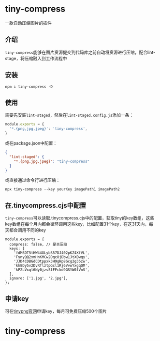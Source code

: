 # tiny-compress
一款自动压缩图片的插件
## 介绍
`tiny-compress`能够在图片资源提交到代码库之前自动将资源进行压缩，配合lint-stage，将压缩融入到工作流程中
## 安装
```
npm i tiny-compress -D
```
## 使用
需要先安装`lint-staged`，然后在`lint-staged.config.js`添加一条：
``` js
module.exports = {
  '*.{png,jpg,jpeg}': 'tiny-compress',
}
```
或在package.json中配置：
```json
{
  "lint-staged": {
    "*.{png,jpg,jpeg}": "tiny-compress"
  }
}
```
或直接通过命令行进行压缩：
```
npx tiny-compress --key yourKey imagePath1 imagePath2
```
## 在.tinycompress.cjs中配置
`tiny-compress`可以读取.tinycompress.cjs中的配置，获取tiny的key数组，这些key数组在每个月内都会循环调用这些key，比如配置31个key，在这31天内，每天都会调用不同的key
```
module.exports = {
  compress: false, // 是否压缩
  keys: [
    'fdMSDT5tHW44GLybS57DJ402pKZ4XfVL',
    'FynyQQ2xmHnKMCw2Dqc8jDbw1JtXBwqy',
    'JJD4CDBGdCDtppxk3H9gHp8Gcg2g35zw',
    'kk8Dy5v2DvRflztpGcl1Rj6VvwYxgqQM',
    'kP2LVxql6Ny0jzsSlFFckd9GSYW0fVnS',
  ],
  ignore: ['1.jpg', '2.jpg'],
};
```
## 申请key
可在[tinypng官网](https://tinypng.com/developers)申请key，每月可免费压缩500个图片
# tiny-compress
